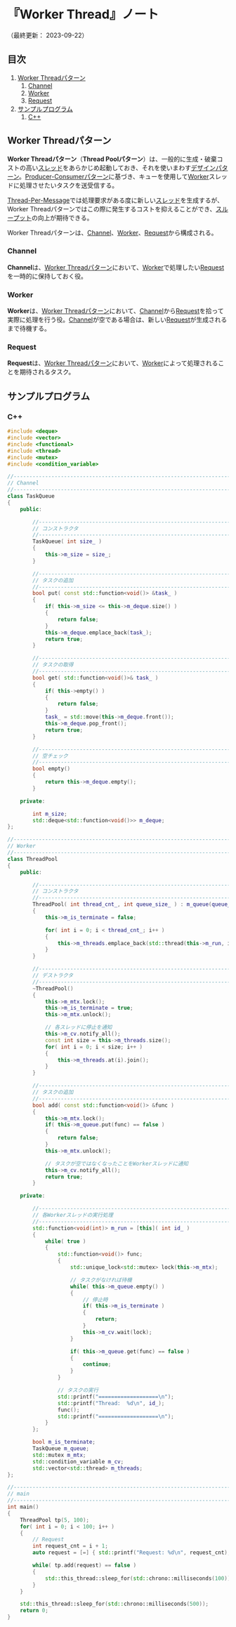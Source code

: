 # 『Worker Thread』ノート

（最終更新： 2023-09-22）


## 目次

1. [Worker Threadパターン](#worker-threadパターン)
	1. [Channel](#channel)
	1. [Worker](#worker)
	1. [Request](#request)
1. [サンプルプログラム](#サンプルプログラム)
	1. [C++](#c)


## Worker Threadパターン

**Worker Threadパターン**（**Thread Poolパターン**）は、一般的に生成・破棄コストの高い[スレッド](../../../../../computer/software/_/chapters/operating_system.md#スレッド)をあらかじめ起動しておき、それを使いまわす[デザインパターン](../../../_/chapters/design_pattern.md#デザインパターン)。[Producer-Consumerパターン](./producer_consumer.md#producer-consumerパターン)に基づき、キューを使用して[Worker](#worker)スレッドに処理させたいタスクを送受信する。

[Thread-Per-Message](./thread_per_message.md#thread-per-messageパターン)では処理要求がある度に新しい[スレッド](../../../../../computer/software/_/chapters/operating_system.md#スレッド)を生成するが、Worker Threadパターンではこの際に発生するコストを抑えることができ、[スループット](../../../../../system/_/chapters/system_performance_evaluation.md#スループット)の向上が期待できる。

Worker Threadパターンは、[Channel](#channel)、[Worker](#worker)、[Request](#request)から構成される。

### Channel

**Channel**は、[Worker Threadパターン](#worker-threadパターン)において、[Worker](#worker)で処理したい[Request](#request)を一時的に保持しておく役。

### Worker

**Worker**は、[Worker Threadパターン](#worker-threadパターン)において、[Channel](#channel)から[Request](#request)を拾って実際に処理を行う役。[Channel](#channel)が空である場合は、新しい[Request](#request)が生成されるまで待機する。

### Request

**Request**は、[Worker Threadパターン](#worker-threadパターン)において、[Worker](#worker)によって処理されることを期待されるタスク。


## サンプルプログラム

### C++

```cpp
#include <deque>
#include <vector>
#include <functional>
#include <thread>
#include <mutex>
#include <condition_variable>

//------------------------------------------------------------------------------
// Channel
//------------------------------------------------------------------------------
class TaskQueue
{
    public:

        //----------------------------------------------------------------------
        // コンストラクタ
        //----------------------------------------------------------------------
        TaskQueue( int size_ )
        {
            this->m_size = size_;
        }

        //----------------------------------------------------------------------
        // タスクの追加
        //----------------------------------------------------------------------
        bool put( const std::function<void()> &task_ )
        {
            if( this->m_size <= this->m_deque.size() )
            {
                return false;
            }
            this->m_deque.emplace_back(task_);
            return true;
        }

        //----------------------------------------------------------------------
        // タスクの取得
        //----------------------------------------------------------------------
        bool get( std::function<void()>& task_ )
        {
            if( this->empty() )
            {
                return false;
            }
            task_ = std::move(this->m_deque.front());
            this->m_deque.pop_front();
            return true;
        }

        //----------------------------------------------------------------------
        // 空チェック
        //----------------------------------------------------------------------
        bool empty()
        {
            return this->m_deque.empty();
        }

    private:

        int m_size;
        std::deque<std::function<void()>> m_deque;
};

//------------------------------------------------------------------------------
// Worker
//------------------------------------------------------------------------------
class ThreadPool
{
    public:

        //----------------------------------------------------------------------
        // コンストラクタ
        //----------------------------------------------------------------------
        ThreadPool( int thread_cnt_, int queue_size_ ) : m_queue(queue_size_)
        {
            this->m_is_terminate = false;

            for( int i = 0; i < thread_cnt_; i++ )
            {
                this->m_threads.emplace_back(std::thread(this->m_run, i + 1));
            }
        }

        //----------------------------------------------------------------------
        // デストラクタ
        //----------------------------------------------------------------------
        ~ThreadPool()
        {
            this->m_mtx.lock();
            this->m_is_terminate = true;
            this->m_mtx.unlock();

            // 各スレッドに停止を通知
            this->m_cv.notify_all();
            const int size = this->m_threads.size();
            for( int i = 0; i < size; i++ )
            {
                this->m_threads.at(i).join();
            }
        }

        //----------------------------------------------------------------------
        // タスクの追加
        //----------------------------------------------------------------------
        bool add( const std::function<void()> &func )
        {
            this->m_mtx.lock();
            if( this->m_queue.put(func) == false )
            {
                return false;
            }
            this->m_mtx.unlock();

            // タスクが空ではなくなったことをWorkerスレッドに通知
            this->m_cv.notify_all();
            return true;
        }

    private:

        //----------------------------------------------------------------------
        // 各Workerスレッドの実行処理
        //----------------------------------------------------------------------
        std::function<void(int)> m_run = [this]( int id_ )
        {
            while( true )
            {
                std::function<void()> func;
                {
                    std::unique_lock<std::mutex> lock(this->m_mtx);

                    // タスクがなければ待機
                    while( this->m_queue.empty() )
                    {
                        // 停止時
                        if( this->m_is_terminate )
                        {
                            return;
                        }
                        this->m_cv.wait(lock);
                    }

                    if( this->m_queue.get(func) == false )
                    {
                        continue;
                    }
                }

                // タスクの実行
                std::printf("===================\n");
                std::printf("Thread:  %d\n", id_);
                func();
                std::printf("===================\n");
            }
        };

        bool m_is_terminate;
        TaskQueue m_queue;
        std::mutex m_mtx;
        std::condition_variable m_cv;
        std::vector<std::thread> m_threads;
};

//------------------------------------------------------------------------------
// main
//------------------------------------------------------------------------------
int main()
{
    ThreadPool tp(5, 100);
    for( int i = 0; i < 100; i++ )
    {
        // Request
        int request_cnt = i + 1;
        auto request = [=] { std::printf("Request: %d\n", request_cnt); };

        while( tp.add(request) == false )
        {
            std::this_thread::sleep_for(std::chrono::milliseconds(100));
        }
    }

    std::this_thread::sleep_for(std::chrono::milliseconds(500));
    return 0;
}
```
